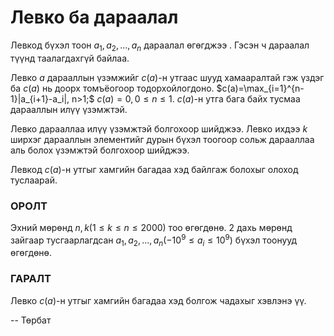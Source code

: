 Левко ба дараалал
============

Левкод бүхэл тоон $a_1,a_2,... ,a_n$ дараалал өгөгджээ . Гэсэн ч дараалал түүнд таалагдахгүй байлаа. 

Левко $a$ дарааллын үзэмжийг $c(a)$-н утгаас шууд хамааралтай гэж үздэг ба $c(a)$ нь доорх томъёогоор тодорхойлогдоно.
$c(a)=\max_{i=1}^{n-1}|a_{i+1}-a_i|, n>1;$ 
$c(a)=0, 0\le n \le 1$.
$c(a)$-н утга бага байх тусмаа дарааллын илүү үзэмжтэй.

Левко дарааллаа илүү үзэмжтэй болгохоор шийджээ. Левко ихдээ $k$ ширхэг дарааллын элементийг дурын бүхэл тоогоор сольж дарааллаа аль болох үзэмжтэй болгохоор шийджээ. 

Левкод $c(a)$-н утгыг хамгийн багадаа хэд байлгаж болохыг олоход туслаарай.

### ОРОЛТ

Эхний мөрөнд $n, k (1\le k\le n\le 2000)$ тоо өгөгдөнө. 2 дахь мөрөнд зайгаар тусгаарлагдсан  $a_1,a_2,... ,a_n (-10^9\le a_i\le 10^9)$ бүхэл тоонууд өгөгдөнө.

### ГАРАЛТ

Левко $c(a)$-н утгыг хамгийн багадаа хэд болгож чадахыг хэвлэнэ үү.

-- Төрбат
